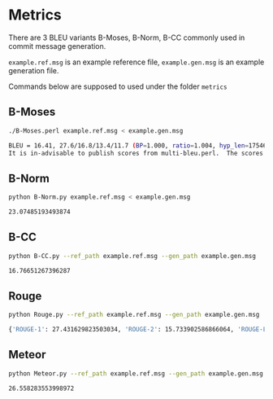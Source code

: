 # Metrics

There are 3 BLEU variants B-Moses, B-Norm, B-CC commonly used in commit message generation.

`example.ref.msg` is an example reference file,
`example.gen.msg` is an example generation file.

Commands below are supposed to used under the folder `metrics`


## B-Moses


```sh
./B-Moses.perl example.ref.msg < example.gen.msg
```

```sh
BLEU = 16.41, 27.6/16.8/13.4/11.7 (BP=1.000, ratio=1.004, hyp_len=17546, ref_len=17469)
It is in-advisable to publish scores from multi-bleu.perl.  The scores depend on your tokenizer, which is unlikely to be reproducible from your paper or consistent across research groups.  Instead you should detokenize then use mteval-v14.pl, which has a standard tokenization.  Scores from multi-bleu.perl can still be used for internal purposes when you have a consistent tokenizer.

```

## B-Norm


```sh
python B-Norm.py example.ref.msg < example.gen.msg
```

```sh
23.07485193493874
```


## B-CC


```sh
python B-CC.py --ref_path example.ref.msg --gen_path example.gen.msg
```

```sh
16.76651267396287
```

## Rouge

```sh
python Rouge.py --ref_path example.ref.msg --gen_path example.gen.msg
```

```sh
{'ROUGE-1': 27.431629823503034, 'ROUGE-2': 15.733902586866064, 'ROUGE-L': 26.996306706020356}
```


## Meteor


```sh
python Meteor.py --ref_path example.ref.msg --gen_path example.gen.msg
```

```sh
26.558283553998972
```
